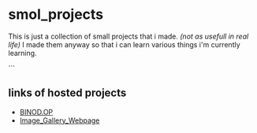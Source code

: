 # smol_projects
This is just a collection of small projects that i made. 
_(not as usefull in real life)_
I made them anyway so that i can learn various things i'm currently learning.

<!-- ### How to Run
-Python3 is all you need to have to run these programs.
##### Steps to Run
- Download the source code
- Make sure python3 is installed and properly configured
- Run the file
```css
PEP8 guidelines have been followed throughout the code.
-->```


## links of hosted projects
- [BINOD.OP](https://sanskaromar.github.io/smol_projects/BINOD-MERCHANDISE/)
- [Image_Gallery_Webpage](https://sanskaromar.github.io/smol_projects/Image_Gallery_Webpage/)
